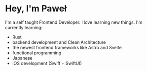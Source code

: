 # Hey, I'm Paweł

I'm a self taught Frontend Developer. I love learning new things. I'm currently learning:
- Rust
- backend development and Clean Architecture
- the newest frontend frameworks like Astro and Svelte
- functional programming
- Japanese
- iOS development (Swift + SwiftUI)
